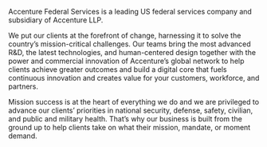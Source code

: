 
Accenture Federal Services is a leading US federal services company and subsidiary of Accenture LLP.

We put our clients at the forefront of change, harnessing it to solve the country’s mission-critical challenges. Our teams bring the most advanced R&D, the latest technologies, and human-centered design together with the power and commercial innovation of Accenture’s global network to help clients achieve greater outcomes and build a digital core that fuels continuous innovation and creates value for your customers, workforce, and partners.  

Mission success is at the heart of everything we do and we are privileged to advance our clients’ priorities in national security, defense, safety, civilian, and public and military health. That’s why our business is built from the ground up to help clients take on what their mission, mandate, or moment demand.